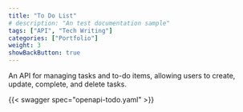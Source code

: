 ```yaml
---
title: "To Do List"
# description: "An test documentation sample"
tags: ["API", "Tech Writing"]
categories: ["Portfolio"]
weight: 3
showBackButton: true
---
```


An API for managing tasks and to-do items, allowing users to create, update, complete, and delete tasks.

{{< swagger spec="openapi-todo.yaml" >}}